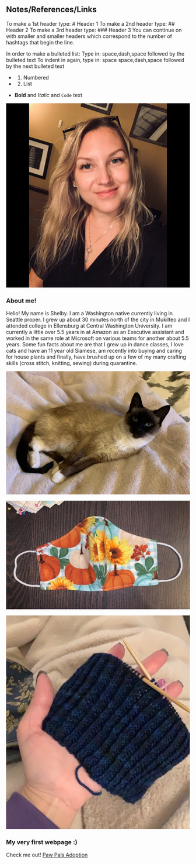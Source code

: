 ## Notes/References/Links


 To make a 1st header type: # Header 1
 To make a 2nd header type: ## Header 2
 To make a 3rd header type: ### Header 3
 You can continue on with smaller and smaller headers which correspond to the number of hashtags that begin the line. 

 In order to make a bulleted list: 
  Type in: space,dash,space followed by the bulleted text
 To indent in again, type in: space space,dash,space followed by the next bulleted text

 - 1. Numbered
 - 2. List

 - **Bold** and _Italic_ and `Code` text


![Me](ShelbyClass.JPG)
### About me!

Hello! My name is Shelby. I am a Washington native currently living in Seattle proper. I grew up about 30 minutes north of the city in Mukilteo and I attended college in Ellensburg at Central Washington University. I am currently a little over 5.5 years in at Amazon as an Executive assistant and worked in the same role at Microsoft on various teams for another about 5.5 years. Some fun facts about me are that I grew up in dance classes, I love cats and have an 11 year old Siamese, am recently into buying and caring for house plants and finally, have brushed up on a few of my many crafting skills (cross stitch, knitting, sewing) during quarantine.

![Piper](Piper.jpg)

![Mask](Mask.JPG)

![KnittedHat](Knitting.jpg)


### My very first webpage :)

Check me out! [Paw Pals Adoption](https://pawpalsadopt.shelbyharner.repl.co/)
